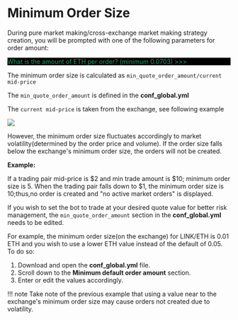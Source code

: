 # Minimum Order Size

<style>
    .div-1 {
        background-color: #000000;
    }
</style>

During pure market making/cross-exchange market making strategy creation, you will be prompted with one of the following parameters for order amount:

<div class="div-1"> <font color="#20a26a">What is the amount of ETH per order? (minimum 0.0703) >>></font></div>

The minimum order size is calculated as `min_quote_order_amount/current mid-price`

The `min_quote_order_amount` is defined in the  **conf_global.yml**

The `current mid-price` is taken from the exchange, see following example

![](/assets/img/min-order.png)

However, the minimum order size fluctuates accordingly to market volatility(determined by the order price and volume). If the order size falls below the exchange's minimum order size, the orders will not be created.

**Example:**

If a trading pair mid-price is $2 and min trade amount is $10; minimum order size is 5. When the trading pair falls down to $1, the minimum order size is 10;thus,no order is created and "no active market orders" is displayed.

If you wish to set the bot to trade at your desired quote value for better risk management, the `min_quote_order_amount` section in the **conf_global.yml** needs to be edited. 

For example, the minimum order size(on the exchange) for LINK/ETH is 0.01 ETH and you wish to use a lower ETH value instead of the default of 0.05. To do so:

1. Download and open the **conf_global.yml** file.
2. Scroll down to the **Minimum default order amount** section.
3. Enter or edit the values accordingly.

!!! note
      Take note of the previous example that using a value near to the exchange's minimum order size may cause orders not created due to volatility. 

